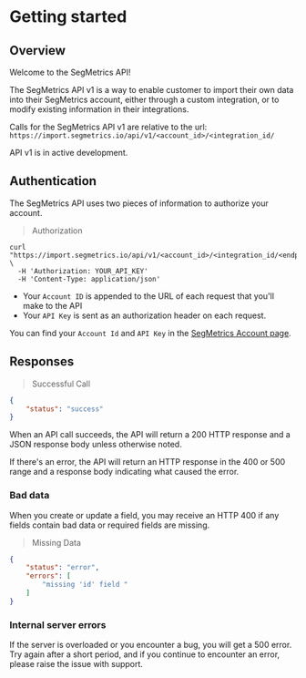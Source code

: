 Getting started
=========================

## Overview

Welcome to the SegMetrics API!

The SegMetrics API v1 is a way to enable customer to import their own data into their SegMetrics account, either through a custom integration,
or to modify existing information in their integrations.

Calls for the SegMetrics API v1 are relative to the url:
`https://import.segmetrics.io/api/v1/<account_id>/<integration_id/`

API v1 is in active development.

## Authentication

The SegMetrics API uses two pieces of information to authorize your account.

> Authorization

```shell
curl "https://import.segmetrics.io/api/v1/<account_id>/<integration_id/<endpoint>" \  
  -H 'Authorization: YOUR_API_KEY'
  -H 'Content-Type: application/json'
```

- Your `Account ID` is appended to the URL of each request that you'll make to the API
- Your `API Key` is sent as an authorization header on each request.

You can find your `Account Id` and `API Key` in the [SegMetrics Account page](https://app.segmetrics.io/a/account/edit).

## Responses

> Successful Call

```json
{
    "status": "success"
}
```

When an API call succeeds, the API will return a 200 HTTP response and a JSON response body unless otherwise noted.

If there's an error, the API will return an HTTP response in the 400 or 500 range and a response body indicating what caused the error.


### Bad data

When you create or update a field, you may receive an HTTP 400 if any fields contain bad data or required fields are missing.

> Missing Data

```json
{
    "status": "error",
    "errors": [
        "missing 'id' field "
    ]
}
```

### Internal server errors

If the server is overloaded or you encounter a bug, you will get a 500 error. 
Try again after a short period, and if you continue to encounter an error, please raise the issue with support.

